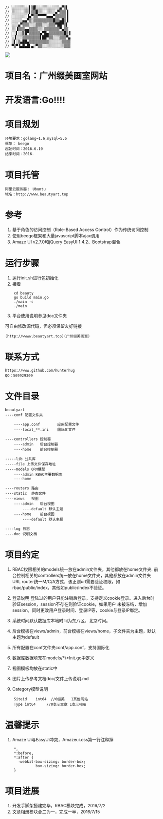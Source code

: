 ```
// ░░░░░░░░▌▒█░░░░░░░░░░░▄▀▒▌
// ░░░░░░░░▌▒▒█░░░░░░░░▄▀▒▒▒▐
// ░░░░░░░▐▄▀▒▒▀▀▀▀▄▄▄▀▒▒▒▒▒▐
// ░░░░░▄▄▀▒░▒▒▒▒▒▒▒▒▒█▒▒▄█▒▐
// ░░░▄▀▒▒▒░░░▒▒▒░░░▒▒▒▀██▀▒▌
// ░░▐▒▒▒▄▄▒▒▒▒░░░▒▒▒▒▒▒▒▀▄▒▒
// ░░▌░░▌█▀▒▒▒▒▒▄▀█▄▒▒▒▒▒▒▒█▒▐
// ░▐░░░▒▒▒▒▒▒▒▒▌██▀▒▒░░░▒▒▒▀▄
// ░▌░▒▄██▄▒▒▒▒▒▒▒▒▒░░░░░░▒▒▒▒
// ▀▒▀▐▄█▄█▌▄░▀▒▒░░░░░░░░░░▒▒▒
```

<img src='https://raw.githubusercontent.com/hunterhug/beautyart/master/seeme.jpg' />

# 项目名：广州缀美画室网站
# 开发语言:Go!!!!

# 项目规划
	环境要求：golang=1.6,mysql=5.6
	框架：	beego
	起始时间：2016.6.10
	结束时间：2016.

# 项目托管
	阿里云服务器： Ubuntu
	域名：http://www.beautyart.top

# 参考
1. 基于角色的访问控制（Role-Based Access Control）作为传统访问控制
2. 使用beego框架和大量javascript脚本ajax调用
3. Amaze UI v2.7.0和jQuery EasyUI 1.4.2、Bootstrap混合

# 运行步骤

1. 运行init.sh进行包初始化
2. 接着

```
	cd beauty
	go build main.go
	./main -s
	./main
```

3. 平台使用说明参见doc文件夹

可自由修改源代码，但必须保留友好链接

	(http://wwww.beautyart.top)(广州缀美画室)

# 联系方式
	https://www.github.com/hunterhug 
	QQ：569929309


# 文件目录

```
beautyart
----conf 配置文件夹

	----app.conf 		应用配置文件
	----local_**.ini 	国际化文件

----controllers 控制器
	----admin	后台控制器	
	----home 	前台控制器

-----lib 公共库
-----file 上传文件保存地址
-----models ORM模型
	----admin RBAC主要数据库
	----home 

----routers 路由
----static  静态文件
----views	视图
	----admin 	后台视图
		----default 默认主题
	----home 	前台视图
		----default 默认主题

----log 日志
----doc 说明文档
```

# 项目约定
1. RBAC权限相关的models统一放在admin文件夹，其他都放在home文件夹.
	前台控制相关的controllers统一放在home文件夹，其他都放在admin文件夹
	URL router统一M/C/A方式，该正则url需要验证权限，如rbac/public/index，其他如public/index不验证。

2. 登录说明
	登陆过的用户只能注销后登录，支持定义cookie登录。进入后台时验证session，session不存在则验证cookie，如果用户
	未被冻结，增加session，同时更改用户登录时间、登录IP等，cookie与登录IP绑定。

3. 系统时间默认数据库本地时间为东八区，北京时间。
4. 后台模板在views/admin，前台模板在views/home，子文件夹为主题，默认主题为default
5. 所有配置在conf文件夹conf/app.conf，支持国际化
6. 数据库数据填充在models/*/*Init.go中定义
7. 视图模板均放在static中
8. 图片上传参考文档doc/文件上传说明.md
9. Category模型说明

```
	Siteid    int64  //0缀美   1其他网站
	Type int64     //0表示文章 1表示相册
```

# 温馨提示
1. Amaze Ui与EasyUi冲突，Amazeui.css第一行注释掉

```
	*,
	*:before,
	*:after {
	  -webkit-box-sizing: border-box;
	          box-sizing: border-box;
	}
```

# 项目进展
1. 开发手脚架搭建完毕，RBAC模块完成，2016/7/2
2. 文章相册模块合二为一，完成一半，2016/7/15
